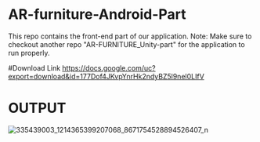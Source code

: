 # AR-furniture-Android-Part

This repo contains the front-end part of our application. Note: Make sure to checkout another repo "AR-FURNITURE_Unity-part" for the application to run properly.

#Download Link
https://docs.google.com/uc?export=download&id=177Dof4JKvpYnrHk2ndyBZ5l9nel0LIfV

# OUTPUT
![335439003_1214365399207068_8671754528894526407_n](https://github.com/kalyan-sendang/AR-furniture-Android-Part/assets/58691148/c1ebcce7-2383-45bf-a795-eeb761cbf249)

